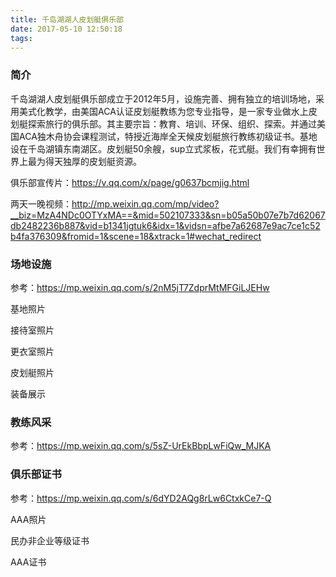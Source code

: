 ```yaml
---
title: 千岛湖湖人皮划艇俱乐部
date: 2017-05-10 12:50:18
tags: 
---
```




### 简介

千岛湖湖人皮划艇俱乐部成立于2012年5月，设施完善、拥有独立的培训场地，采用美式化教学，由美国ACA认证皮划艇教练为您专业指导，是一家专业做水上皮划艇探索旅行的俱乐部。其主要宗旨：教育、培训、环保、组织、探索。并通过美国ACA独木舟协会课程测试，特授近海岸全天候皮划艇旅行教练初级证书。基地设在千岛湖镇东南湖区。皮划艇50余艘，sup立式浆板，花式艇。我们有幸拥有世界上最为得天独厚的皮划艇资源。

俱乐部宣传片：<https://v.qq.com/x/page/g0637bcmjig.html>

两天一晚视频：http://mp.weixin.qq.com/mp/video?__biz=MzA4NDc0OTYxMA==&mid=502107333&sn=b05a50b07e7b7d62067db2482236b887&vid=b1341jgtuk6&idx=1&vidsn=afbe7a62687e9ac7ce1c52b4fa376309&fromid=1&scene=18&xtrack=1#wechat_redirect

### 场地设施

参考：https://mp.weixin.qq.com/s/2nM5jT7ZdprMtMFGiLJEHw

基地照片

接待室照片

更衣室照片

皮划艇照片

装备展示

### 教练风采

参考：https://mp.weixin.qq.com/s/5sZ-UrEkBbpLwFiQw_MJKA



### 俱乐部证书

参考：https://mp.weixin.qq.com/s/6dYD2AQg8rLw6CtxkCe7-Q

AAA照片

民办非企业等级证书

AAA证书